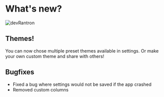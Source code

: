 # What's new?
![devRantron](https://i.imgur.com/OiuyOL3.png)

## Themes!
You can now chose multiple preset themes available in settings. Or make your own custom theme and share with others!

## Bugfixes
- Fixed a bug where settings would not be saved if the app crashed
- Removed custom columns
